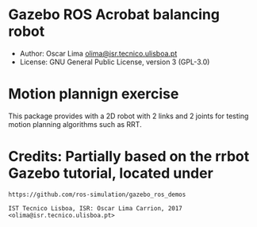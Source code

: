 Gazebo ROS Acrobat balancing robot
===

* Author: Oscar Lima <olima@isr.tecnico.ulisboa.pt>
* License: GNU General Public License, version 3 (GPL-3.0)

Motion plannign exercise
===

This package provides with a 2D robot with 2 links and 2 joints for testing motion planning
algorithms such as RRT.

Credits: Partially based on the rrbot Gazebo tutorial, located under
===

    https://github.com/ros-simulation/gazebo_ros_demos

    IST Tecnico Lisboa, ISR: Oscar Lima Carrion, 2017 <olima@isr.tecnico.ulisboa.pt>
